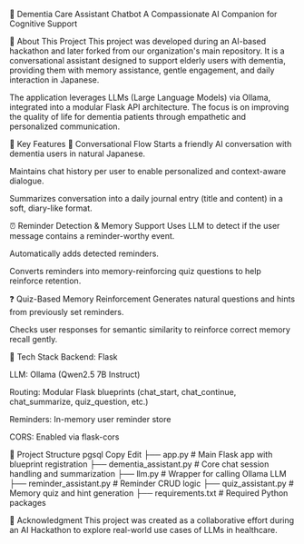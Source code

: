 🧠 Dementia Care Assistant Chatbot
A Compassionate AI Companion for Cognitive Support

📌 About This Project
This project was developed during an AI-based hackathon and later forked from our organization's main repository. It is a conversational assistant designed to support elderly users with dementia, providing them with memory assistance, gentle engagement, and daily interaction in Japanese.

The application leverages LLMs (Large Language Models) via Ollama, integrated into a modular Flask API architecture. The focus is on improving the quality of life for dementia patients through empathetic and personalized communication.

🎯 Key Features
💬 Conversational Flow
Starts a friendly AI conversation with dementia users in natural Japanese.

Maintains chat history per user to enable personalized and context-aware dialogue.

Summarizes conversation into a daily journal entry (title and content) in a soft, diary-like format.

⏰ Reminder Detection & Memory Support
Uses LLM to detect if the user message contains a reminder-worthy event.

Automatically adds detected reminders.

Converts reminders into memory-reinforcing quiz questions to help reinforce retention.

❓ Quiz-Based Memory Reinforcement
Generates natural questions and hints from previously set reminders.

Checks user responses for semantic similarity to reinforce correct memory recall gently.

🧱 Tech Stack
Backend: Flask

LLM: Ollama (Qwen2.5 7B Instruct)

Routing: Modular Flask blueprints (chat_start, chat_continue, chat_summarize, quiz_question, etc.)

Reminders: In-memory user reminder store

CORS: Enabled via flask-cors

📂 Project Structure
pgsql
Copy
Edit
├── app.py                        # Main Flask app with blueprint registration
├── dementia_assistant.py        # Core chat session handling and summarization
├── llm.py                       # Wrapper for calling Ollama LLM
├── reminder_assistant.py        # Reminder CRUD logic
├── quiz_assistant.py            # Memory quiz and hint generation
├── requirements.txt             # Required Python packages

🤝 Acknowledgment
This project was created as a collaborative effort during an AI Hackathon to explore real-world use cases of LLMs in healthcare.
